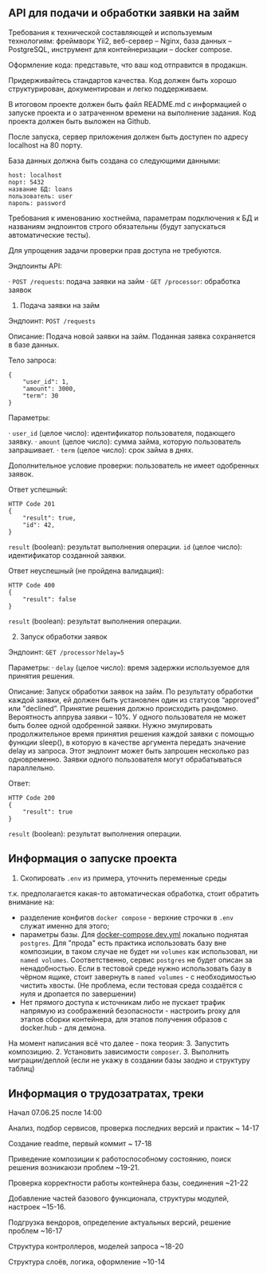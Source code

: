 API для подачи и обработки заявки на займ
-


Требования к технической составляющей и используемым технологиям: 
фреймворк Yii2, веб-сервер – Nginx, база данных – PostgreSQL, инструмент для контейнеризации – docker compose.

Оформление кода: представьте, что ваш код отправится в продакшн. 

Придерживайтесь стандартов качества. Код должен быть хорошо структурирован, документирован и легко поддерживаем.

В итоговом проекте должен быть файл README.md с информацией о запуске проекта и о затраченном времени на выполнение задания. 
Код проекта должен быть выложен на Github.

После запуска, сервер приложения должен быть доступен по адресу localhost на 80 порту.

База данных должна быть создана со следующими данными:
```
host: localhost
порт: 5432
название БД: loans
пользователь: user
пароль: password
```

Требования к именованию хостнейма, параметрам подключения к БД и названиям эндпоинтов строго обязательны 
(будут запускаться автоматические тесты).

Для упрощения задачи проверки прав доступа не требуются.

Эндпоинты API:

·   `POST /requests`: подача заявки на займ
·   `GET /processor`: обработка заявок

1. Подача заявки на займ

Эндпоинт: `POST /requests`

Описание: Подача новой заявки на займ. Поданная заявка сохраняется в базе данных.

Тело запроса:
```
{
    "user_id": 1,
    "amount": 3000,
    "term": 30
}
```

Параметры:

·   `user_id` (целое число): идентификатор пользователя, подающего заявку.
·   `amount` (целое число): сумма займа, которую пользователь запрашивает.
·   `term` (целое число): срок займа в днях.

Дополнительное условие проверки: пользователь не имеет одобренных заявок.

Ответ успешный:
```
HTTP Code 201
{
    "result": true,
    "id": 42,
}
```
`result` (boolean): результат выполнения операции.
`id` (целое число): идентификатор созданной заявки.

Ответ неуспешный (не пройдена валидация):
```
HTTP Code 400
{
    "result": false
}
```

`result` (boolean): результат выполнения операции.



2. Запуск обработки заявок

Эндпоинт: `GET /processor?delay=5`

Параметры:
·   `delay` (целое число): время задержки используемое для принятия решения.

Описание: Запуск обработки заявок на займ. По результату обработки каждой заявки, ей должен быть установлен 
один из статусов “approved” или ”declined”. Принятие решения должно происходить рандомно. 
Вероятность аппрува заявки – 10%. У одного пользователя не может быть более одной одобренной заявки. 
Нужно эмулировать продолжительное время принятия решения каждой заявки с помощью функции sleep(), 
в которую в качестве аргумента передать значение delay из запроса. 
Этот эндпоинт может быть запрошен несколько раз одновременно. 
Заявки одного пользователя могут обрабатываться параллельно.

Ответ:
```
HTTP Code 200
{
    "result": true
}
```

`result` (boolean): результат выполнения операции.




Информация о запуске проекта
-

1. Скопировать `.env` из примера, уточнить переменные среды

т.к. предполагается какая-то автоматическая обработка, стоит обратить внимание на:
- разделение конфигов `docker compose` - верхние строчки в `.env` служат именно для этого;
- параметры базы. Для [docker-compose.dev.yml](docker-compose.dev.yml) локально поднятая `postgres`. Для "прода" есть
практика использовать базу вне композиции, в таком случае не будет ни `volumes` как использовал, ни `named volumes`.
Соответственно, сервис `postgres` не будет описан за ненадобностью. Если в тестовой среде нужно использовать базу 
в чёрном ящике, стоит завернуть в `named volumes` - с необходимостью чистить хвосты.
  (Не проблема, если тестовая среда создаётся с нуля и дропается по завершении)
- Нет прямого доступа к источникам либо не пускает трафик напрямую из соображений безопасности - настроить proxy 
для этапов сборки контейнера, для этапов получения образов с docker.hub - для демона. 

На момент написания всё что далее - пока теория:
3. Запустить композицию.
2. Установить зависимости `composer`.
3. Выполнить миграции/деплой (если не укажу в создании базы заодно и структуру таблиц)


Информация о трудозатратах, треки
- 

Начал 07.06.25 после 14:00

Анализ, подбор сервисов, проверка последних версий и практик ~ 14-17

Создание readme, первый коммит ~ 17-18

Приведение композиции к работоспособному состоянию, поиск решения возникаюзи проблем ~19-21.

Проверка корректности работы контейнера базы, соединения ~21-22

Добавление частей базового функционала, структуры модулей, настроек ~15-16.

Подгрузка вендоров, определение актуальных версий, решение проблем ~16-17 

Структура контроллеров, моделей запроса ~18-20

Структура слоёв, логика, оформление ~10-14